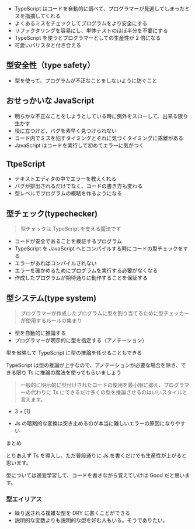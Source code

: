 - TypeScript はコードを自動的に調べて、プログラマーが見逃してしまったミスを指摘してくれる
- よくあるミスをチェックしてプログラムをより安全にする
- リファクタリングを容易にし、単体テストのほぼ半分を不要にする
- TypeScript を使うとプログラマーとしての生産性が 2 倍になる
- 可愛いバリスタと付き合える

## 型安全性（type safety）

- 型を使って、プログラムが不正なことをしないように防ぐこと

## おせっかいな JavaScript

- 明らかな不正なことをしようとしている時に例外をスローして、出来る限り生かす
- 役に立つけど、バグを素早く見つけられない
- コード内でミスを犯すタイミングとそれに気づくタイミングに乖離がある
- JavaScript はコードを実行して初めてエラーに気がつく

## TtpeScript

- テキストエディタの中でエラーを教えくれる
- バグが排出されるだけでなく、コードの書き方も変わる
- 型レベルでプログラムの概略を作るようになる

## 型チェック(typechecker)

> 型チェックは TypeScript を支える魔法です

- コードが安全であることを検証するプログラム
- TypeScript を JavaScript へとコンパイルする時にコードの型チェックをする
- エラーがあればコンパイルされない
- エラーを確かめるためにプログラムを実行する必要がなくなる
- 作成したプログラムが期待通りに動作することを保証する

## 型システム(type system)

> プログラマーが作成したプログラムに型を割り当てるために型チェッカーが使用するルールの集まり

- 型を自動的に推論する
- プログラマーが明示的に型を指定する（アノテーション）

型を省略して TypeScript に型の推論を任せることもできる

TypeScript は型の推論が上手なので、アノテーションが必要な場合を除き、できる限り Ts に推論の魔法を使ってもらいましょう

> 一般的に明示的に型付けされたコードの使用を最小限に抑え、プログラマーの代わりに Ts にできるだけ多くの型を推論させるのはいいスタイルと言えます。

- 3 + [1]

- Js の暗黙的な変換は突き止めるのが本当に難しいエラーの原因になりやすい

まとめ

とりあえず Ts を導入し、ただ普段通りに Js を書くだけでも生産性が上がると思います。

型については適宜学習して、コードを書きながら覚えていけば Good だと思います。

### 型エイリアス

- 繰り返される複雑な型を DRY に書くことができる
- 説明的な変数よりも説明的な型を好む人もいる。そうでありたい。
